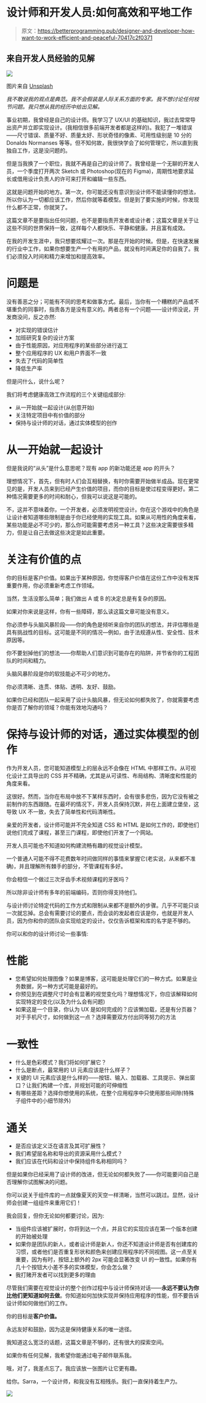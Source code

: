 # 设计师和开发人员:如何高效和平地工作

> 原文：<https://betterprogramming.pub/designer-and-developer-how-want-to-work-efficient-and-peaceful-70417c2f0371>

## 来自开发人员经验的见解

![](img/dac369f3916626b5504315abd86e9715.png)

图片来自 [Unsplash](https://unsplash.com/)

*我不敢说我的观点是典范。我不会假装是人际关系方面的专家。我不想讨论任何枝节问题。我只想从我的经历中给出见解。*

事业初期，我曾经是自己的设计师。我学习了 UX/UI 的基础知识，我过去常常导出资产并立即实现设计。(我相信很多前端开发者都是这样的)。我犯了一堆错误——尺寸错误、质量不好、质量太好、形状奇怪的像素、可用性级别是 10 分的 Donalds Normanses 等等。但不知何故，我很快学会了如何管理它，所以直到我独自工作，这是没问题的。

但是当我换了一个职位，我就不再是自己的设计师了。我曾经是一个无聊的开发人员，一个季度打开两次 Sketch 或 Photoshop(现在的 Figma)，周期性地要求延长或借用设计负责人的许可来打开和编辑一些东西。

这就是问题开始的地方。第一次，你可能还没有意识到设计师不能读懂你的想法，所以你认为一切都应该工作，然后你就等着模型。但是到了要实施的时候，你发现什么都不正常，你就哭了。

这篇文章不是要指出任何问题，也不是要指责开发者或设计者；这篇文章是关于让这些不同的世界保持一致，这样每个人都快乐、平静和健康。并且富有成效。

在我的开发生涯中，我只想要炫耀过一次。那是在开始的时候。但是，在快速发展的行业中工作，如果你想要生产一个有用的产品，就没有时间满足你的自我了。我们必须投入时间和精力来增加和提高效率。

# 问题是

没有善恶之分；可能有不同的思考和做事方式。最后，当你有一个糟糕的产品或不堪重负的同事时，指责各方是没有意义的。两者总有一个问题——设计师没说，开发商没问，反之亦然:

*   对实现的错误估计
*   加班研究复杂的设计方案
*   由于性能原因，对应用程序的某些部分进行返工
*   整个应用程序的 UX 和用户界面不一致
*   失去了代码的简单性
*   降低生产率

但是问什么，说什么呢？

我们将考虑健康高效工作流程的三个关键组成部分:

*   从一开始就一起设计(从创意开始)
*   关注特定项目中有价值的部分
*   保持与设计师的对话，通过实体模型的创作

# 从一开始就一起设计

但是我说的“从头”是什么意思呢？现有 app 的新功能还是 app 的开头？

理想情况下，首先，但有时人们会互相替换，有时你需要开始做半成品。现在更常见的是，开发人员来到已经产生价值的项目，而你的目标是使过程变得更好。第二种情况需要更多的时间和耐心，但我可以说这是可能的。

不，这并不意味着你，一个开发者，必须发明视觉设计。你在这个游戏中的角色是让设计者知道哪些限制是由于你已经使用的实现工具。如果从可用性的角度来看，某些功能是必不可少的，那么你可能需要考虑另一种工具？这些决定需要很多精力，但是让自己去做这些决定是如此重要。

# 关注有价值的点

你的目标是客户价值。如果出于某种原因，你觉得客户价值在这份工作中没有发挥重要作用，你必须重新考虑工作领域。

当然，生活没那么简单；我们做出 A 或 B 的决定总是有复杂的原因。

如果对你来说是这样，你有一些障碍，那么读这篇文章可能没有意义。

你必须参与头脑风暴阶段——你的角色是倾听来自你的团队的想法，并评估哪些是具有挑战性的目标。这可能是不同的情况—例如，由于法规遵从性、安全性、技术原因等。

你不要划掉他们的想法——你帮助人们意识到可能存在的陷阱，并节省你的工程团队的时间和精力。

头脑风暴阶段是你的软技能必不可少的地方。

你必须清晰、连贯、体贴、透明、友好、鼓励。

如果你已经和团队一起采用了设计头脑风暴，但无论如何都失败了，你就需要考虑你是否了解你的领域？你能有效地沟通吗？

# 保持与设计师的对话，通过实体模型的创作

作为开发人员，您可能知道模型上的层永远不会像在 HTML 中那样工作。从可视化设计工具导出的 CSS 并不精确，尤其是从可读性、布局结构、清晰度和性能的角度来看。

这很好。然而，当你在布局中放不下某样东西时，会有很多悲伤，因为它没有被之前制作的东西跟随。在最坏的情况下，开发人员保持沉默，并在上面建立堡垒，这导致 UX 不一致，失去了简单性和代码清晰性。

亲爱的开发者，设计师可能并不完全知道 CSS 和 HTML 是如何工作的，即使他们说他们完成了课程，甚至三门课程，即使他们开发了一个网站。

开发人员可能也不知道如何构建流畅有趣的视觉设计模型。

一个普通人可能不得不花费数年时间做同样的事情来掌握它(老实说，从来都不准确)，并且理解所有棘手的部分，不管课程有多好。

你会相信一个做过三次牙齿手术视频课程的牙医吗？

所以除非设计师有多年的前端编码，否则你得支持他们。

与设计师讨论特定代码的工作方式和限制从来都不是额外的步骤。几乎不可能只谈一次就忘掉。总会有需要讨论的要点，而会谈的发起者应该是你，也就是开发人员，因为你和你的团队会实现给定的设计。仅仅告诉框架和库的名字是不够的。

你可以和你的设计师讨论一些事情:

# **性能**

*   您希望如何处理图像？如果是博客，这可能是处理它们的一种方式。如果是业务数据，另一种方式可能是最好的。
*   你预见到在调整尺寸时会有显著的视觉变化吗？理想情况下，你应该解释如何实现特定的变化(以及为什么会有问题)
*   如果这是一个目录，你认为 UX 是如何完成的？应该懒加载，还是有分页器？对于手机尺寸，如何做到这一点？选择需要双方付出同等努力的方法

# **一致性**

*   什么是色彩模式？我们将如何扩展它？
*   什么是断点，最常用的 UI 元素应该是什么样子？
*   关键的 UI 元素应该是什么样的——按钮、输入、加载器、工具提示、弹出窗口？让我们构建一个库，并规划可能的可伸缩性
*   有哪些差距？选择你想使用的系统，在整个应用程序中只使用那些间隙(特殊子组件中的小细节除外)

# **通关**

*   是否应该定义泛在语言及其可扩展性？
*   我们希望层名称和导出的资源采用什么模式？
*   我们应该在代码和设计中保持组件名称相同吗？

但是如果你已经采用了设计师的改进，但无论如何都失败了——你可能要问自己是否理解你试图解决的问题。

你可以说关于组件库的一点就像夏天的天空一样清晰，当然可以跳过。显然，设计师会创建一组组件来重用它们！

我会回复，但你无论如何都要讨论，因为:

*   当组件应该被扩展时，你将到达一个点，并且它的实现应该在第一个版本创建的开始被处理
*   如果你是团队的新人，或者设计师是新人，你还不知道设计师是否有创建库的习惯，或者他们是否重复形状和颜色来创建应用程序的不同视图。这一点至关重要，因为有时，按钮上额外的 2px 可能会显著改变 UI 的一致性。如果你有几十个按钮大小差不多的实体模型，你会怎么做？
*   我打赌开发者可以找到更多的理由

尽管我们需要在视觉设计的整个创作过程中与设计师保持对话——**永远不要认为你比他们更知道如何去做**。你知道如何加快实现并保持应用程序的性能，但不要告诉设计师如何做他们的工作。

你的目标是**客户价值。**

永远友好和鼓励，因为这是保持健康关系的唯一途径。

我知道这么宽泛的话题，这篇文章是不够的，还有很大的探索空间。

如果你有任何见解，我希望你能通过电子邮件联系我。

哦，对了，我差点忘了。我应该放一张图片让它更有趣。

给你。Sarra，一个设计师，和我没有互相残杀。我们一直保持着生产力。

![](img/ac7ec9bd42bbf8fba8427062b10db68d.png)